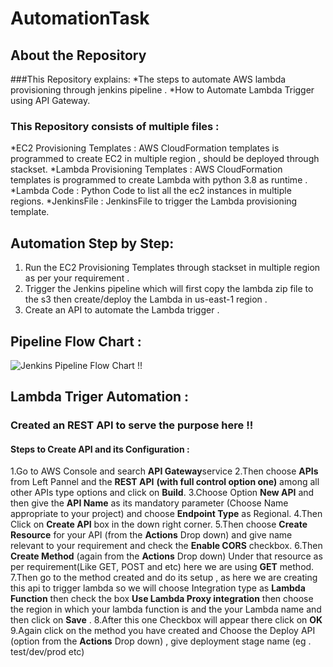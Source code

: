 # AutomationTask

## About the Repository
###This Repository explains:
*The steps to automate AWS lambda provisioning through jenkins pipeline .
*How to Automate Lambda Trigger using API Gateway.

### This Repository consists of multiple files :
*EC2 Provisioning Templates : AWS CloudFormation templates is programmed to create EC2 in multiple region , should be deployed through stackset.
*Lambda Provisioning Templates : AWS CloudFormation templates is programmed to create Lambda with python 3.8 as runtime .
*Lambda Code : Python Code to list all the ec2 instances in multiple regions.
*JenkinsFile : JenkinsFile to trigger the Lambda provisioning template.

## Automation Step by Step:
1. Run the EC2 Provisioning Templates through stackset in multiple region as per your requirement .
2. Trigger the Jenkins pipeline which will first copy the lambda zip file to the s3 then create/deploy the Lambda in us-east-1 region .
3. Create an API to automate the Lambda trigger .

## Pipeline Flow Chart :

![Jenkins Pipeline Flow Chart !!](https://github.com/trisha2694/LambdaAutomation/PipelineFlowChart.png?raw=true)

## Lambda Triger Automation :
### Created an REST API to serve the purpose here !!
#### Steps to Create API and its Configuration :
1.Go to AWS Console and search **API Gateway**service
2.Then choose **APIs** from Left Pannel and the **REST API** __(with full control option one)__ among all other APIs type options and click on **Build**.
3.Choose Option **New API** and then give the __API Name__ as its mandatory parameter (Choose Name appropriate to your project) and choose __Endpoint Type__ as Regional.
4.Then Click on **Create API** box in the down right corner.
5.Then choose **Create Resource** for your API (from the **Actions** Drop down) and give name relevant to your requirement and check the **Enable CORS** checkbox.
6.Then **Create Method** (again from the **Actions** Drop down) Under that resource as per requirement(Like GET, POST and etc) here we are using **GET** method.
7.Then go to the method created and do its setup , as here we are creating this api to trigger lambda so we will choose Integration type as **Lambda Function** then check the box **Use Lambda Proxy integration** then choose the region in which your lambda function is and the your Lambda name and then click on **Save** .
8.After this one Checkbox will appear there click on **OK**
9.Again click on the method you have created and Choose the Deploy API (option from the **Actions** Drop down) , give deployment stage name (eg . test/dev/prod etc)

